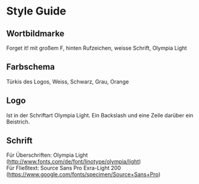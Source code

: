 Style Guide
===========

Wortbildmarke
-------------

Forget it!
mit großem F, hinten Rufzeichen, weisse Schrift, Olympia Light

Farbschema
----------

Türkis des Logos, Weiss, Schwarz, Grau, Orange

Logo
----

Ist in der Schriftart Olympia Light. Ein Backslash und eine Zeile darüber ein Beistrich.

Schrift
-------

Für Überschriften: Olympia Light (http://www.fonts.com/de/font/linotype/olympia/light)  
Für Fließtext: Source Sans Pro Exra-Light 200 (https://www.google.com/fonts/specimen/Source+Sans+Pro)
